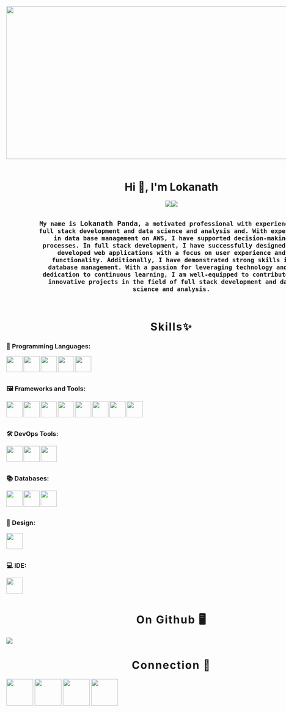 <div style="width:90vw;display:flex;justify-content:center; ">
    <img src="https://user-images.githubusercontent.com/74038190/225813708-98b745f2-7d22-48cf-9150-083f1b00d6c9.gif" width="1000" height="400">
</div>

<br>
<h1 style="width: 90vw;text-align: center;">Hi 👋, I'm Lokanath</h1>

<div style="width: 90vw; display:flex; justify-content:center;">
    <img src="https://readme-typing-svg.demolab.com?font=Fira+Code&duration=1&pause=1000&width=100&size=25&height=30&repeat=false&vCenter=true&lines=I+am+a" style="height:auto;text-align:center;"></img>
    <img src="https://readme-typing-svg.demolab.com?font=Fira+Code&duration=2000&pause=500&vCenter=true&size=25&width=150&height=30&lines=Programmer;Developer;Designer;" style="height:auto;text-align:center;"></img>
</div>
<br>

<div style="width:90vw;display:flex;justify-content:center;align-items:center;position:relative;">
<p style="text-align: center;padding-left: 20px;padding-right: 20px;max-width:700px; font-family: 'Fira Code', monospace; font-weight: 600; font-size:16px">
My name is <span style="font-size:18px">Lokanath Panda</span>, a motivated professional with experience in full stack development and data science and analysis and. With expertise in data base management on AWS, I have supported decision-making processes. In full stack development, I have successfully designed and developed web applications with a focus on user experience and functionality. Additionally, I have demonstrated strong skills in database management. With a passion for leveraging technology and a dedication to continuous learning, I am well-equipped to contribute to innovative projects in the field of full stack development and data science and analysis.

</p>
</div>
<br>
<h1 style="width: 90vw;text-align: center; letter-spacing:2px">Skills✨</h1>


### 📝  Programming Languages:

  <img height="42px" align="left" src="https://icon.icepanel.io/Technology/svg/JavaScript.svg" />
  <img height="42px" align="left" src="https://icon.icepanel.io/Technology/svg/Python.svg" />
  <img height="42px" align="left" src="https://icon.icepanel.io/Technology/svg/Java.svg" />
  <img height="42px" align="left" src="https://icon.icepanel.io/Technology/svg/C%2B%2B-%28CPlusPlus%29.svg" />
  <img height="42px" align="left" src="https://icon.icepanel.io/Technology/svg/C.svg" />
<br/>
<br/>
<br/>

### 🖼️  Frameworks and Tools:

<img height="42px" align="left" src="https://icon.icepanel.io/Technology/png-shadow-512/Next.js.png" />
<img height="42px" align="left" src="https://icon.icepanel.io/Technology/svg/React.svg" />
<img height="42px" align="left" src="https://icon.icepanel.io/Technology/svg/CSS.svg" />
<img height="42px" align="left" src="https://icon.icepanel.io/Technology/svg/Tailwind-CSS.svg" />
<img height="42px" align="left" src="https://icon.icepanel.io/Technology/svg/Bootstrap.svg" />
<img height="42px" align="left" src="https://icon.icepanel.io/Technology/svg/PHP.svg" />
<img height="42px" align="left" src="https://icon.icepanel.io/Technology/svg/Node.js.svg" />
<img height="42px" align="left" src="https://icon.icepanel.io/Technology/svg/Postman.svg" />

<br/>
<br/>
<br/>

### 🛠️  DevOps Tools:

<img height="42px" align="left" src="https://icon.icepanel.io/Technology/svg/Git.svg" />
<img height="42px" align="left" src="https://icon.icepanel.io/Technology/svg/AWS.svg" />
<img height="42px" align="left" src="https://icon.icepanel.io/Technology/png-shadow-512/Apache-Kafka.png" />
<br/>
<br/>
<br/>

### 📚  Databases:

<img height="42px" align="left" src="https://icon.icepanel.io/Technology/svg/AWS.svg" />
<img height="42px" align="left" src="https://icon.icepanel.io/Technology/svg/MySQL.svg" />
<img height="42px" align="left" src="https://icon.icepanel.io/Technology/svg/MongoDB.svg" />

<br/>
<br/>
<br/>

### 🎨  Design:

<img height="42px" align="left" src="https://icon.icepanel.io/Technology/svg/Figma.svg" />
<br/>
<br/>
<br/>

### 💻  IDE:

<img height="42px" align="left" src="https://icon.icepanel.io/Technology/svg/Visual-Studio-Code-%28VS-Code%29.svg" />
<br/>
<br/>
<br/>


<h1 style="width: 90vw;text-align: center; letter-spacing:2px">On Github 🖥️</h1>
<p align="left">
  <img src="https://github-readme-streak-stats.herokuapp.com/?user=iamlokanath&theme=midnight-purple"/>
<br />
</p>



<h1 style="width: 90vw;text-align: center; letter-spacing:2px">Connection 📡</h1>
<p align="left">

<a href="https://linkedin.com/in/lokanath-panda-642193238/"><img src="https://user-images.githubusercontent.com/74038190/235294012-0a55e343-37ad-4b0f-924f-c8431d9d2483.gif" width="70"></a>
<a href="https://twitter.com/lokanat48464605"><img src="https://user-images.githubusercontent.com/74038190/235294011-b8074c31-9097-4a65-a594-4151b58743a8.gif" width="70"></a>
<a href="https://instagram.com/lokanathpanda7"><img src="https://user-images.githubusercontent.com/74038190/235294013-a33e5c43-a01c-43f6-b44d-a406d8b4ab75.gif" width="70"></a>
<a href="https://www.facebook.com/profile.php?id=100071480734923"><img src="https://user-images.githubusercontent.com/74038190/235294010-ec412ef5-e3da-4efa-b1d4-0ab4d4638755.gif" width="70">  </a>


<!-- <br/>
<br/> -->
<!-- <img src="https://user-images.githubusercontent.com/74038190/216122041-518ac897-8d92-4c6b-9b3f-ca01dcaf38ee.png" width="30" /> Thank you for visiting! -->
</div>
</div>
